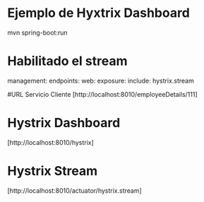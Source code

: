 # Ejemplo de Hyxtrix Dashboard

mvn spring-boot:run

# Habilitado el stream
management:
  endpoints:
    web:
      exposure:
        include: hystrix.stream

#URL Servicio Cliente
[http://localhost:8010/employeeDetails/111]

# Hystrix Dashboard
[http://localhost:8010/hystrix]
# Hystrix Stream
[http://localhost:8010/actuator/hystrix.stream]